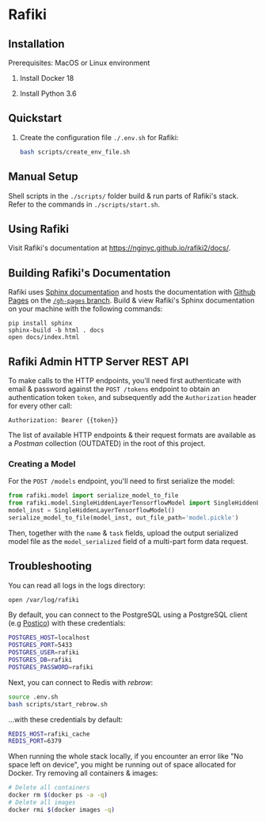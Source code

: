 # Rafiki

## Installation

Prerequisites: MacOS or Linux environment

1. Install Docker 18

2. Install Python 3.6

## Quickstart

1. Create the configuration file `./.env.sh` for Rafiki:

    ```sh
    bash scripts/create_env_file.sh
    ```


## Manual Setup

Shell scripts in the `./scripts/` folder build & run parts of Rafiki's stack. Refer to the commands in `./scripts/start.sh`.

## Using Rafiki

Visit Rafiki's documentation at https://nginyc.github.io/rafiki2/docs/.

## Building Rafiki's Documentation

Rafiki uses [Sphinx documentation](http://www.sphinx-doc.org) and hosts the documentation with [Github Pages](https://pages.github.com/) on the [`/gh-pages` branch](https://github.com/nginyc/rafiki2/tree/gh-pages). Build & view Rafiki's Sphinx documentation on your machine with the following commands:

```shell
pip install sphinx
sphinx-build -b html . docs
open docs/index.html
```

## Rafiki Admin HTTP Server REST API

To make calls to the HTTP endpoints, you'll need first authenticate with email & password against the `POST /tokens` endpoint to obtain an authentication token `token`, and subsequently add the `Authorization` header for every other call:

`Authorization: Bearer {{token}}`

The list of available HTTP endpoints & their request formats are available as a *Postman* collection (OUTDATED) in the root of this project.

### Creating a Model

For the `POST /models` endpoint, you'll need to first serialize the model:

```py
from rafiki.model import serialize_model_to_file
from rafiki.model.SingleHiddenLayerTensorflowModel import SingleHiddenLayerTensorflowModel
model_inst = SingleHiddenLayerTensorflowModel()
serialize_model_to_file(model_inst, out_file_path='model.pickle')
```

Then, together with the `name` & `task` fields, upload the output serialized model file as the `model_serialized` field of a multi-part form data request.

## Troubleshooting

You can read all logs in the logs directory:

```sh
open /var/log/rafiki
```

By default, you can connect to the PostgreSQL using a PostgreSQL client (e.g [Postico](https://eggerapps.at/postico/)) with these credentials:

```sh
POSTGRES_HOST=localhost
POSTGRES_PORT=5433
POSTGRES_USER=rafiki
POSTGRES_DB=rafiki
POSTGRES_PASSWORD=rafiki
```

Next, you can connect to Redis with *rebrow*:

```sh
source .env.sh
bash scripts/start_rebrow.sh
```

...with these credentials by default:

```sh
REDIS_HOST=rafiki_cache
REDIS_PORT=6379
```

When running the whole stack locally, if you encounter an error like "No space left on device", you might be running out of space allocated for Docker. Try removing all containers & images:

```sh
# Delete all containers
docker rm $(docker ps -a -q)
# Delete all images
docker rmi $(docker images -q)
```
